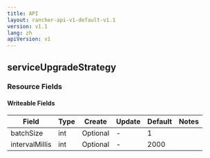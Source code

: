 ```yaml
---
title: API
layout: rancher-api-v1-default-v1.1
version: v1.1
lang: zh
apiVersion: v1
---
```


## serviceUpgradeStrategy



### Resource Fields

#### Writeable Fields

Field | Type | Create | Update | Default | Notes
---|---|---|---|---|---
batchSize | int | Optional | - | 1 | 
intervalMillis | int | Optional | - | 2000 | 



<br>
